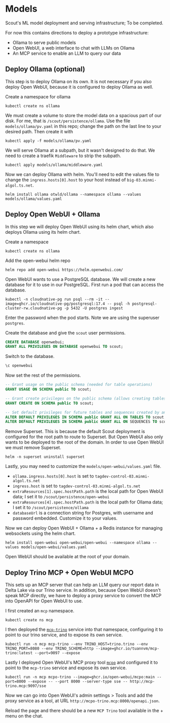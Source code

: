 # Models

Scout's ML model deployment and serving infrastructure; To be completed.

For now this contains directions to deploy a prototype infrastructure:
- Ollama to serve public models
- Open WebUI, a web interface to chat with LLMs on Ollama
- An MCP service to enable an LLM to query our data

## Deploy Ollama (optional)
This step is to deploy Ollama on its own. It is not necessary if you also deploy Open WebUI, because it is configured to deploy Ollama as well.

Create a namespace for ollama
```
kubectl create ns ollama
```

We must create a volume to store the model data on a spacious part of our disk. For me, that is `/scout/persistence/ollama`.
Use the file `models/ollama/pv.yaml` in this repo; change the path on the last line to your desired path.
Then create it with 
```
kubectl apply -f models/ollama/pv.yaml
```

We will serve Ollama at a subpath, but it wasn't designed to do that.
We need to create a traefik `Middleware` to strip the subpath.
```
kubectl apply models/ollama/middleware.yaml
```

Now we can deploy Ollama with helm.
You'll need to edit the values file to change the `ingress.hosts[0].host` to your host instead of `big-03.minmi-algol.ts.net`.
```
helm install ollama otwld/ollama --namespace ollama --values models/ollama/values.yaml
```

## Deploy Open WebUI + Ollama
In this step we will deploy Open WebUI using its helm chart, which also deploys Ollama using its helm chart.

Create a namespace
```
kubectl create ns ollama
```

Add the open-webui helm repo
```
helm repo add open-webui https://helm.openwebui.com/
```

Open WebUI wants to use a PostgreSQL database. We will create a new database for it to use in our PostgreSQL.
First run a pod that can access the database.
```
kubectl -n cloudnative-pg run psql --rm -it --image=ghcr.io/cloudnative-pg/postgresql:17.4 -- psql -h postgresql-cluster-rw.cloudnative-pg -p 5432 -U postgres ingest
```
Enter the password when the pod starts. Note we are using the superuser `postgres`.

Create the database and give the `scout` user permissions.
```sql
CREATE DATABASE openwebui;
GRANT ALL PRIVILEGES ON DATABASE openwebui TO scout;
```
Switch to the database.
```sql
\c openwebui
```
Now set the rest of the permissions.
```sql
-- Grant usage on the public schema (needed for table operations)
GRANT USAGE ON SCHEMA public TO scout;

-- Grant create privileges on the public schema (allows creating tables)
GRANT CREATE ON SCHEMA public TO scout;

-- Set default privileges for future tables and sequences created by any user
ALTER DEFAULT PRIVILEGES IN SCHEMA public GRANT ALL ON TABLES TO scout;
ALTER DEFAULT PRIVILEGES IN SCHEMA public GRANT ALL ON SEQUENCES TO scout;
```

Remove Superset. This is because the default Scout deployment is configured for the root path to route to Superset.
But Open WebUI also only wants to be deployed to the root of the domain.
In order to use Open WebUI we must remove Superset.
```
helm -n superset uninstall superset
```

Lastly, you may need to customize the `models/open-webui/values.yaml` file.
- `ollama.ingress.hosts[0].host` is set to `tagdev-control-03.minmi-algol.ts.net`
- `ingress.host` is set to `tagdev-control-03.minmi-algol.ts.net`
- `extraResources[1].spec.hostPath.path` is the local path for Open WebUI data; I set it to `/scout/persistence/open-webui`
- `extraResources[4].spec.hostPath.path` is the local path for Ollama data; I set it to `/scout/persistence/ollama`
- `databaseUrl` is a connection string for Postgres, with username and password embedded. Customize it to your values.

Now we can deploy Open WebUI + Ollama + a Redis instance for managing websockets using the helm chart.
```
helm install open-webui open-webui/open-webui --namespace ollama --values models/open-webui/values.yaml
```

Open WebUI should be available at the root of your domain.

## Deploy Trino MCP + Open WebUI MCPO
This sets up an MCP server that can help an LLM query our report data in Delta Lake via our Trino service.
In addition, because Open WebUI doesn't speak MCP directly, we have to deploy a proxy service to convert the MCP into OpenAPI for Open WebUI to use.

I first created an `mcp` namespace.

```
kubectl create ns mcp
```

I then deployed the [`mcp-trino`](https://github.com/tuannvm/mcp-trino) service into that namespace, configuring it to point to our trino service, and to expose its own service.
```
kubectl run -n mcp mcp-trino --env TRINO_HOST=trino.trino --env TRINO_PORT=8080 --env TRINO_SCHEME=http --image=ghcr.io/tuannvm/mcp-trino:latest --port=9097 --expose
```

Lastly I deployed Open WebUI's MCP proxy tool [`mcpo`](https://github.com/open-webui/mcpo) and configured it to point to the `mcp-trino` service and expose its own service.
```
kubectl run -n mcp mcpo-trino --image=ghcr.io/open-webui/mcpo:main --port=8000 --expose -- --port 8000 --server-type sse -- http://mcp-trino.mcp:9097/sse
```

Now we can go into Open WebUI's admin settings > Tools and add the proxy service as a tool, at URL `http://mcpo-trino.mcp:8000/openapi.json`.

Reload the page and there should be a new `MCP Trino` tool available in the + menu on the chat.
